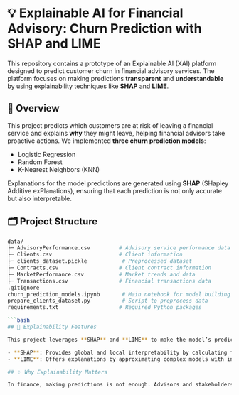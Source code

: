 # 💡 Explainable AI for Financial Advisory: Churn Prediction with SHAP and LIME

This repository contains a prototype of an Explainable AI (XAI) platform designed to predict customer churn in financial advisory services. The platform focuses on making predictions **transparent** and **understandable** by using explainability techniques like **SHAP** and **LIME**.

## 📜 Overview

This project predicts which customers are at risk of leaving a financial service and explains **why** they might leave, helping financial advisors take proactive actions. We implemented **three churn prediction models**:
- Logistic Regression
- Random Forest
- K-Nearest Neighbors (KNN)

Explanations for the model predictions are generated using **SHAP** (SHapley Additive exPlanations), ensuring that each prediction is not only accurate but also interpretable.

## 🗂️ Project Structure

```bash
data/
├─ AdvisoryPerformance.csv         # Advisory service performance data
├─ Clients.csv                     # Client information
├─ clients_dataset.pickle           # Preprocessed dataset
├─ Contracts.csv                   # Client contract information
├─ MarketPerformance.csv           # Market trends and data
├─ Transactions.csv                # Financial transactions data
.gitignore
churn_prediction_models.ipynb       # Main notebook for model building & explanation
prepare_clients_dataset.py          # Script to preprocess data
requirements.txt                   # Required Python packages

```bash
## 🧠 Explainability Features

This project leverages **SHAP** and **LIME** to make the model’s predictions understandable:

- **SHAP**: Provides global and local interpretability by calculating feature contributions for each prediction.
- **LIME**: Offers explanations by approximating complex models with interpretable ones on a local level.

## ✨ Why Explainability Matters

In finance, making predictions is not enough. Advisors and stakeholders need to **trust** these predictions by understanding why decisions were made. That’s why this project focuses on explainable AI—helping bridge the gap between complex models and human insight.
